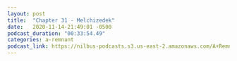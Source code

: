 ```yaml
---
layout: post
title:  "Chapter 31 - Melchizedek"
date:   2020-11-14-21:49:01 -0500
podcast_duration: "00:33:54.49"
categories: a-remnant
podcast_link: https://nilbus-podcasts.s3.us-east-2.amazonaws.com/A+Remnant+Shall+Return/31+-+Chapter+31+-+Melchizedek.mp3
---
```

